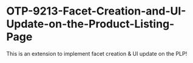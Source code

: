 # OTP-9213-Facet-Creation-and-UI-Update-on-the-Product-Listing-Page
This is an extension to implement facet creation &amp; UI update on the PLP!
